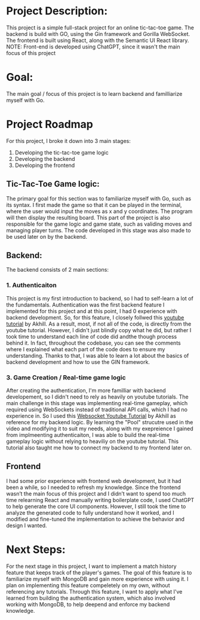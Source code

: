 # Project Description:

This project is a simple full-stack project for an online tic-tac-toe game. The backend is build with GO, using the Gin framework and Gorilla WebSocket. The frontend is built using React, along with the Semantic UI React library.
NOTE: Front-end is developed using ChatGPT, since it wasn't the main focus of this project

# Goal:

The main goal / focus of this project is to learn backend and familliarize myself with Go. 

# Project Roadmap
For this project, I broke it down into 3 main stages:
1. Developing the tic-tac-toe game logic
2. Developing the backend
3. Developing the frontend

## Tic-Tac-Toe Game logic:
The primary goal for this section was to familiarize myself with Go, such as its syntax. I first made the game so that it can be played in the terminal,
where the user would input the moves as x and y coordinates. The program will then display the resulting board. This part of the project is also responsible
for the game logic and game state, such as validing moves and managing player turns. The code developed in this stage was also made to be used later on by the backend.

## Backend:

The backend consists of 2 main sections:
### 1. Authenticaiton

   This project is my first introduction to backend, so I had to self-learn a lot of the fundamentals. Authentication was the first backend feature I implemented for this project and at this point,
   I had 0 experience with backend development. So, for this feature, I closely follwed this [youtube tutorial](https://www.youtube.com/watch?v=Cr3BiwGN2Tg) by Akhill. As a result, most, if not all of the code, is directly from the youtube tutorial.
   However, I didn't just blindly copy what he did, but rather I took time to understand each line of code did andthe though process behind it. In fact, throughout the codebase, you can see the comments where I explained what each part of the code
   does to ensure my understanding. Thanks to that, I was able to learn a lot about the basics of backend development and how to use the GIN framework.
### 3. Game Creation /  Real-time game logic

   After creating the authentication, I'm more familliar with backend developement, so I didn't need to rely as heavily on youtube tutorials. The main challenge in this stage was implementing real-time gameplay, which required using WebSockets
   instead of traditional API calls, which I had no experience in. So I used this [Websocket Youtube Tutorial](https://www.youtube.com/watch?v=_hFPoXoMwXQ) by Akhill as reference for my backend logic. By learning the "Pool" strucutre used in the
   video and modifying it to suit my needs, along with my exepreience I gained from implmeenting authenticaiton, I was able to build the real-time gameplay logic without relying to heaviliy on the youtube tutorial.
   This tutorial also taught me how to connect my backend to my frontend later on.

## Frontend

I had some prior experience with frontend web development, but it had been a while, so I needed to refresh my knowledge. Since the frontend wasn’t the main focus of this project and I didn’t want to spend too much time relearning React and manually writing boilerplate code, I used ChatGPT to help generate the core UI components. However, I still took the time to analyze the generated code to fully understand how it worked, and I modified and fine-tuned the implementation to achieve the behavior and design I wanted.

# Next Steps:

For the next stage in this project, I want to implement a match history feature that keeps track of the player's games. The goal of this feature is to familiarize myself with MongoDB and gain more experience with using it. 
I plan on implementing this feature compeletely on my own, without referencing any tutorials. Through this feature, I want to apply what I've learned from building the authentication system, which also involved working
with MongoDB, to help deepend and enforce my backend knowledge.
